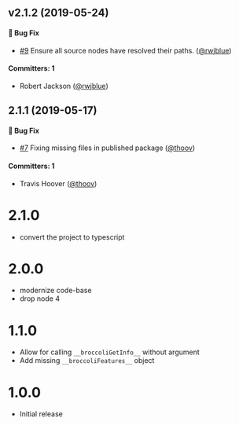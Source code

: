 ## v2.1.2 (2019-05-24)

#### :bug: Bug Fix
* [#9](https://github.com/broccolijs/broccoli-source/pull/9) Ensure all source nodes have resolved their paths. ([@rwjblue](https://github.com/rwjblue))

#### Committers: 1
- Robert Jackson ([@rwjblue](https://github.com/rwjblue))


## 2.1.1 (2019-05-17)

#### :bug: Bug Fix
* [#7](https://github.com/broccolijs/broccoli-source/pull/7) Fixing missing files in published package ([@thoov](https://github.com/thoov))

#### Committers: 1
- Travis Hoover ([@thoov](https://github.com/thoov))

# 2.1.0
* convert the project to typescript

# 2.0.0

* modernize code-base
* drop node 4

# 1.1.0

* Allow for calling `__broccoliGetInfo__` without argument
* Add missing `__broccoliFeatures__` object

# 1.0.0

* Initial release
